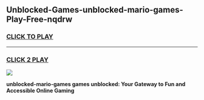 
## Unblocked-Games-unblocked-mario-games-Play-Free-nqdrw
<h3>
<a href="https://premium76.site?title=unblocked-mario-games&ref=22A">CLICK TO PLAY</a></h3>
<hr>

<h3>
<a href="https://premium76.site?title=unblocked-mario-games&ref=22A">CLICK 2 PLAY</a>
  
</h3>

<a href="https://premium76.site?title=unblocked-mario-games&ref=22A"><img src="https://clearcache.store/games.png"></a>


**unblocked-mario-games games unblocked: Your Gateway to Fun and Accessible Online Gaming**
